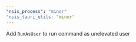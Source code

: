 ```yaml
---
"nsis_process": "minor"
"nsis_tauri_utils: "minor"
---
```


Add `RunAsUser` to run command as unelevated user
